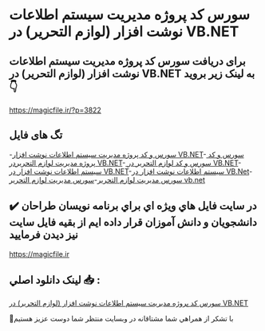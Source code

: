 # سورس کد پروژه مدیریت سیستم اطلاعات نوشت افزار (لوازم التحریر) در VB.NET

## برای دریافت سورس کد پروژه مدیریت سیستم اطلاعات نوشت افزار (لوازم التحریر) در VB.NET به لینک زیر بروید 👇

https://magicfile.ir/?p=3822

## تگ های فایل

-[سورس و کد پروژه مدیریت سیستم اطلاعات نوشت افزار VB.NET](https://magicfile.ir/product/%d8%b3%d9%88%d8%b1%d8%b3-%da%a9%d8%af-%d9%be%d8%b1%d9%88%da%98%d9%87-%d9%85%d8%af%db%8c%d8%b1%db%8c%d8%aa-%d8%b3%db%8c%d8%b3%d8%aa%d9%85-%d9%84%d9%88%d8%a7%d8%b2%d9%85-%d8%a7%d9%84%d8%aa%d8%ad%d8%b1%db%8c%d8%b1vbnet/)-[ سورس و کد پروژه مدیریت لوازم التحریردر VB.NET](https://magicfile.ir/product/%d8%b3%d9%88%d8%b1%d8%b3-%da%a9%d8%af-%d9%be%d8%b1%d9%88%da%98%d9%87-%d9%85%d8%af%db%8c%d8%b1%db%8c%d8%aa-%d8%b3%db%8c%d8%b3%d8%aa%d9%85-%d9%84%d9%88%d8%a7%d8%b2%d9%85-%d8%a7%d9%84%d8%aa%d8%ad%d8%b1%db%8c%d8%b1vbnet/)-[ سورس و کد لوازم التحریر در VB.NET](https://magicfile.ir/product/%d8%b3%d9%88%d8%b1%d8%b3-%da%a9%d8%af-%d9%be%d8%b1%d9%88%da%98%d9%87-%d9%85%d8%af%db%8c%d8%b1%db%8c%d8%aa-%d8%b3%db%8c%d8%b3%d8%aa%d9%85-%d9%84%d9%88%d8%a7%d8%b2%d9%85-%d8%a7%d9%84%d8%aa%d8%ad%d8%b1%db%8c%d8%b1vbnet/)-[ سیستم اطلاعات نوشت افزار در VB.NET](https://magicfile.ir/product/%d8%b3%d9%88%d8%b1%d8%b3-%da%a9%d8%af-%d9%be%d8%b1%d9%88%da%98%d9%87-%d9%85%d8%af%db%8c%d8%b1%db%8c%d8%aa-%d8%b3%db%8c%d8%b3%d8%aa%d9%85-%d9%84%d9%88%d8%a7%d8%b2%d9%85-%d8%a7%d9%84%d8%aa%d8%ad%d8%b1%db%8c%d8%b1vbnet/)-[سیستم اطلاعات نوشت افزار در VB.Net](https://magicfile.ir/product/%d8%b3%d9%88%d8%b1%d8%b3-%da%a9%d8%af-%d9%be%d8%b1%d9%88%da%98%d9%87-%d9%85%d8%af%db%8c%d8%b1%db%8c%d8%aa-%d8%b3%db%8c%d8%b3%d8%aa%d9%85-%d9%84%d9%88%d8%a7%d8%b2%d9%85-%d8%a7%d9%84%d8%aa%d8%ad%d8%b1%db%8c%d8%b1vbnet/)-[سورس مدیریت لوازم التحریر](https://magicfile.ir/product/%d8%b3%d9%88%d8%b1%d8%b3-%da%a9%d8%af-%d9%be%d8%b1%d9%88%da%98%d9%87-%d9%85%d8%af%db%8c%d8%b1%db%8c%d8%aa-%d8%b3%db%8c%d8%b3%d8%aa%d9%85-%d9%84%d9%88%d8%a7%d8%b2%d9%85-%d8%a7%d9%84%d8%aa%d8%ad%d8%b1%db%8c%d8%b1vbnet/)-[سورس مدیریت لوازم التحریر vb.net](https://magicfile.ir/product/%d8%b3%d9%88%d8%b1%d8%b3-%da%a9%d8%af-%d9%be%d8%b1%d9%88%da%98%d9%87-%d9%85%d8%af%db%8c%d8%b1%db%8c%d8%aa-%d8%b3%db%8c%d8%b3%d8%aa%d9%85-%d9%84%d9%88%d8%a7%d8%b2%d9%85-%d8%a7%d9%84%d8%aa%d8%ad%d8%b1%db%8c%d8%b1vbnet/)

## ✔️ در سايت فايل هاي ويژه اي براي برنامه نويسان طراحان دانشجويان و دانش آموزان قرار داده ايم از بقيه فايل سايت نيز ديدن فرماييد

https://magicfile.ir


## لينک دانلود اصلي 📥 :

[سورس کد پروژه مدیریت سیستم اطلاعات نوشت افزار (لوازم التحریر) در VB.NET](https://magicfile.ir/product/%d8%b3%d9%88%d8%b1%d8%b3-%da%a9%d8%af-%d9%be%d8%b1%d9%88%da%98%d9%87-%d9%85%d8%af%db%8c%d8%b1%db%8c%d8%aa-%d8%b3%db%8c%d8%b3%d8%aa%d9%85-%d9%84%d9%88%d8%a7%d8%b2%d9%85-%d8%a7%d9%84%d8%aa%d8%ad%d8%b1%db%8c%d8%b1vbnet/) 


🙏با تشکر از همراهي شما مشتاقانه در وبسایت منتظر شما دوست عزیز هستیم

